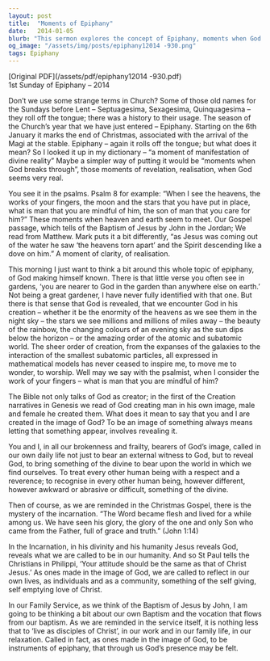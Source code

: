 ```yaml
---
layout: post
title:  "Moments of Epiphany"
date:   2014-01-05
blurb: "This sermon explores the concept of Epiphany, moments when God breaks through and seems very real. It discusses how God makes himself known through creation, how humans are created in God's image and are called to reveal God in their daily lives, and the mystery of the incarnation. It also touches on the vocation that flows from baptism."
og_image: "/assets/img/posts/epiphany12014 -930.png"
tags: Epiphany
---
```

[Original PDF](/assets/pdf/epiphany12014 -930.pdf)    
1st Sunday of Epiphany – 2014

Don’t we use some strange terms in Church? Some of those old names for the Sundays before Lent – Septuagesima, Sexagesima, Quinquagesima – they roll off the tongue; there was a history to their usage. The season of the Church’s year that we have just entered – Epiphany. Starting on the 6th January it marks the end of Christmas, associated with the arrival of the Magi at the stable. Epiphany – again it rolls off the tongue; but what does it mean? So I looked it up in my dictionary – “a moment of manifestation of divine reality” Maybe a simpler way of putting it would be “moments when God breaks through”, those moments of revelation, realisation, when God seems very real.

You see it in the psalms. Psalm 8 for example: “When I see the heavens, the works of your fingers, the moon and the stars that you have put in place, what is man that you are mindful of him, the son of man that you care for him?” These moments when heaven and earth seem to meet. Our Gospel passage, which tells of the Baptism of Jesus by John in the Jordan; We read from Matthew. Mark puts it a bit differently, “as Jesus was coming out of the water he saw ‘the heavens torn apart’ and the Spirit descending like a dove on him.” A moment of clarity, of realisation.

This morning I just want to think a bit around this whole topic of epiphany, of God making himself known. There is that little verse you often see in gardens, ‘you are nearer to God in the garden than anywhere else on earth.’ Not being a great gardener, I have never fully identified with that one. But there is that sense that God is revealed, that we encounter God in his creation – whether it be the enormity of the heavens as we see them in the night sky – the stars we see millions and millions of miles away – the beauty of the rainbow, the changing colours of an evening sky as the sun dips below the horizon – or the amazing order of the atomic and subatomic world. The sheer order of creation, from the expanses of the galaxies to the interaction of the smallest subatomic particles, all expressed in mathematical models has never ceased to inspire me, to move me to wonder, to worship. Well may we say with the psalmist, when I consider the work of your fingers – what is man that you are mindful of him?

The Bible not only talks of God as creator; in the first of the Creation narratives in Genesis we read of God creating man in his own image, male and female he created them. What does it mean to say that you and I are created in the image of God? To be an image of something always means letting that something appear, involves revealing it.

You and I, in all our brokenness and frailty, bearers of God’s image, called in our own daily life not just to bear an external witness to God, but to reveal God, to bring something of the divine to bear upon the world in which we find ourselves. To treat every other human being with a respect and a reverence; to recognise in every other human being, however different, however awkward or abrasive or difficult, something of the divine.

Then of course, as we are reminded in the Christmas Gospel, there is the mystery of the incarnation. “The Word became flesh and lived for a while among us. We have seen his glory, the glory of the one and only Son who came from the Father, full of grace and truth.” (John 1:14)

In the Incarnation, in his divinity and his humanity Jesus reveals God, reveals what we are called to be in our humanity. And so St Paul tells the Christians in Philippi, ‘Your attitude should be the same as that of Christ Jesus.’ As ones made in the image of God, we are called to reflect in our own lives, as individuals and as a community, something of the self giving, self emptying love of Christ.

In our Family Service, as we think of the Baptism of Jesus by John, I am going to be thinking a bit about our own Baptism and the vocation that flows from our baptism. As we are reminded in the service itself, it is nothing less that to ‘live as disciples of Christ’, in our work and in our family life, in our relaxation. Called in fact, as ones made in the image of God, to be instruments of epiphany, that through us God’s presence may be felt.

